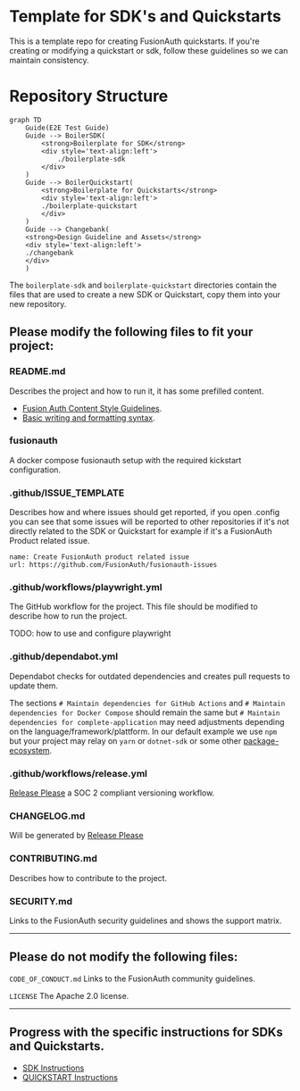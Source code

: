 # Template for SDK's and Quickstarts

This is a template repo for creating FusionAuth quickstarts. If you're creating or modifying a quickstart or sdk,
follow these guidelines so we can maintain consistency.

# Repository Structure

```mermaid
graph TD
    Guide(E2E Test Guide)
    Guide --> BoilerSDK(
        <strong>Boilerplate for SDK</strong>
        <div style='text-align:left'>
            ./boilerplate-sdk
        </div>
    )
    Guide --> BoilerQuickstart(
        <strong>Boilerplate for Quickstarts</strong>
        <div style='text-align:left'>
        ./boilerplate-quickstart
        </div>
    )
    Guide --> Changebank(
    <strong>Design Guideline and Assets</strong>
    <div style='text-align:left'>
    ./changebank
    </div>
    )
```

The `boilerplate-sdk` and `boilerplate-quickstart` directories contain the files that are used to create a new SDK or
Quickstart, copy them into your new repository.

## Please modify the following files to fit your project:

### README.md

Describes the project and how to run it, it has some prefilled content.

- [Fusion Auth Content Style Guidelines](https://github.com/FusionAuth/fusionauth-site/blob/main/DocsDevREADME.md).
- [Basic writing and formatting syntax](https://docs.github.com/en/get-started/writing-on-github/getting-started-with-writing-and-formatting-on-github/basic-writing-and-formatting-syntax).

### fusionauth

A docker compose fusionauth setup with the required kickstart configuration.

### .github/ISSUE_TEMPLATE

Describes how and where issues should get reported, if you open .config you can see that some issues will be reported to
other repositories if it's not directly related to the SDK or Quickstart for example if it's a FusionAuth Product
related issue.

```
name: Create FusionAuth product related issue
url: https://github.com/FusionAuth/fusionauth-issues
```

### .github/workflows/playwright.yml

The GitHub workflow for the project. This file should be modified to describe how to run the project.

TODO: how to use and configure playwright

### .github/dependabot.yml

Dependabot checks for outdated dependencies and creates pull requests to update them.

The sections `# Maintain dependencies for GitHub Actions` and `# Maintain dependencies for Docker Compose` should remain
the same but `# Maintain dependencies for complete-application` may need adjustments depending on the
language/framework/plattform. In our default example we use `npm` but your project may relay on `yarn` or `dotnet-sdk`
or some
other [package-ecosystem](https://docs.github.com/en/code-security/dependabot/working-with-dependabot/dependabot-options-reference#package-ecosystem-).

### .github/workflows/release.yml

[Release Please](https://github.com/sonderformat-llc/release-please-prerelease-example) a SOC 2 compliant versioning
workflow.

### CHANGELOG.md

Will be generated by [Release Please](https://github.com/sonderformat-llc/release-please-prerelease-example)

### CONTRIBUTING.md

Describes how to contribute to the project.

### SECURITY.md

Links to the FusionAuth security guidelines and shows the support matrix.

---

## Please do not modify the following files:

`CODE_OF_CONDUCT.md` Links to the FusionAuth community guidelines.

`LICENSE` The Apache 2.0 license.

---

## Progress with the specific instructions for SDKs and Quickstarts.

* [SDK Instructions](INSTRUCTIONS-SDK.md)
* [QUICKSTART Instructions](INSTRUCTIONS-QUICKSTART.md)






